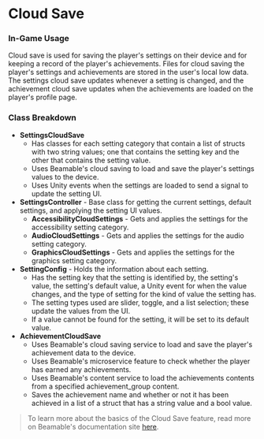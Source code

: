 # Cloud Save

### In-Game Usage

Cloud save is used for saving the player's settings on their device and for keeping a record of the player's achievements. Files for cloud saving the player's settings and achievements are stored in the user's local low data. The settings cloud save updates whenever a setting is changed, and the achievement cloud save updates when the achievements are loaded on the player's profile page.

### Class Breakdown

- **SettingsCloudSave**
    - Has classes for each setting category that contain a list of structs with two string values; one that contains the setting key and the other that contains the setting value.
    - Uses Beamable's cloud saving to load and save the player's settings values to the device.
    - Uses Unity events when the settings are loaded to send a signal to update the setting UI.
- **SettingsController** - Base class for getting the current settings, default settings, and applying the setting UI values.
    - **AccessibilityCloudSettings** - Gets and applies the settings for the accessibility setting category.
    - **AudioCloudSettings** - Gets and applies the settings for the audio setting category.
    - **GraphicsCloudSettings** - Gets and applies the settings for the graphics setting category.
- **SettingConfig** - Holds the information about each setting.
    - Has the setting key that the setting is identified by, the setting's value, the setting's default value, a Unity event for when the value changes, and the type of setting for the kind of value the setting has.
    - The setting types used are slider, toggle, and a list selection; these update the values from the UI.
    - If a value cannot be found for the setting, it will be set to its default value.
- **AchievementCloudSave**
    - Uses Beamable's cloud saving service to load and save the player's achievement data to the device.
    - Uses Beamable's microservice feature to check whether the player has earned any achievements.
    - Uses Beamable's content service to load the achievements contents from a specified achievement_group content.
    - Saves the achievement name and whether or not it has been achieved in a list of a struct that has a string value and a bool value.


> To learn more about the basics of the Cloud Save feature, read more on Beamable's documentation site [here](https://docs.beamable.com/docs/cloud-save-feature-overview).
